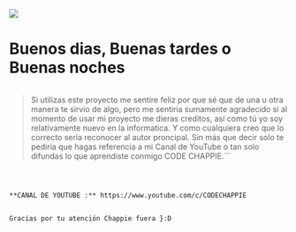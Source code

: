 <img src="https://d12swbtw719y4s.cloudfront.net/images/AOgHXGka/jTGR1bSPVIFNnIDTfZbm/LPhe0bfiSP.jpeg?w=620" />

# Buenos dias, Buenas tardes o Buenas noches

```
```
> Si utilizas este proyecto me sentire feliz por que sé
> que de una u otra manera te sirvio de algo, pero me 
> sentiria sumamente agradecido si al momento de usar mi
> proyecto me dieras creditos, así como tú yo soy relativamente
> nuevo en la informatica. Y como cualquiera creo que lo 
> correcto seria reconocer al autor proncipal.
> Sin más que decir solo te pediria que hagas referencia a 
> mi Canal de YouTube o tan solo difundas lo que aprendiste
> conmigo CODE CHAPPIE.```
```



**CANAL DE YOUTUBE :** https://www.youtube.com/c/CODECHAPPIE


Gracias por tu atención Chappie fuera }:D

